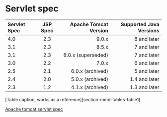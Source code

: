# Servlet spec

| Servlet Spec | JSP Spec | Apache Tomcat Version | Supported Java Versions |
| :----------- | :------: | --------------------: | ----------------------: |
| 4.0          | 2.3      | 9.0.x                 | 8 and later             |
| 3.1          | 2.3      | 8.5.x                 | 7 and later             |
| 3.1          | 2.3      | 8.0.x (superseded)    | 7 and later             |
| 3.0          | 2.2      | 7.0.x                 | 6 and later             |
| 2.5          | 2.1      | 6.0.x (archived)      | 5 and later             |
| 2.4          | 2.0      | 5.0.x (archived)      | 1.4 and later           |
| 2.3          | 1.2      | 4.1.x (archived)      | 1.3 and later           |
[Table caption, works as a reference][section-mmd-tables-table1]   

[Apache tomcat servlet spec](http://tomcat.apache.org/whichversion.html)

